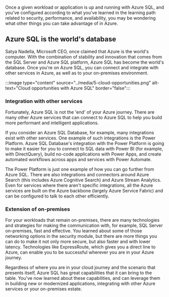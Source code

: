 Once a given workload or application is up and running with Azure SQL, and you've configured according to what you've learned in the learning path related to security, performance, and availability, you may be wondering what other things you can take advantage of in Azure.

## Azure SQL is the world's database

Satya Nadella, Microsoft CEO, once claimed that Azure is the world's computer. With the combination of stability and innovation that comes from the SQL Server and Azure SQL platform, Azure SQL has become the world's database. Once you're on Azure SQL, you can connect and integrate with other services in Azure, as well as to your on-premises environment.

:::image type="content" source="../media/5-cloud-opportunities.png" alt-text="Cloud opportunities with Azure SQL" border="false":::

### Integration with other services

Fortunately, Azure SQL is not the 'end' of your Azure journey. There are many other Azure services that can connect to Azure SQL to help you build more performant and intelligent applications.

If you consider an Azure SQL Database, for example, many integrations exist with other services. One example of such integrations is the Power Platform. Azure SQL Database's integration with the Power Platform is going to make it easier for you to connect to SQL data with Power BI (for example, with DirectQuery), build no-code applications with Power Apps, and create automated workflows across apps and services with Power Automate.

The Power Platform is just one example of how you can go further from Azure SQL. There are also integrations and connectors around Azure Search (this includes Azure Cognitive Search) and Azure Stream Analytics. Even for services where there aren't specific integrations, all the Azure services are built on the Azure backbone (largely Azure Service Fabric) and can be configured to talk to each other efficiently.

### Extension of on-premises

For your workloads that remain on-premises, there are many technologies and strategies for making the communication with, for example, SQL Server on-premises, fast and effective. You learned about some of those networking options in the security module, but there are more things you can do to make it not only more secure, but also faster and with lower latency. Technologies like ExpressRoute, which gives you a direct line to Azure, can enable you to be successful wherever you are in your Azure journey.

Regardless of where you are in your cloud journey and the scenario that presents itself, Azure SQL has great capabilities that it can bring to the table. You've now learned about these capabilities, and can leverage them in building new or modernized applications, integrating with other Azure services or your on-premises estate.
